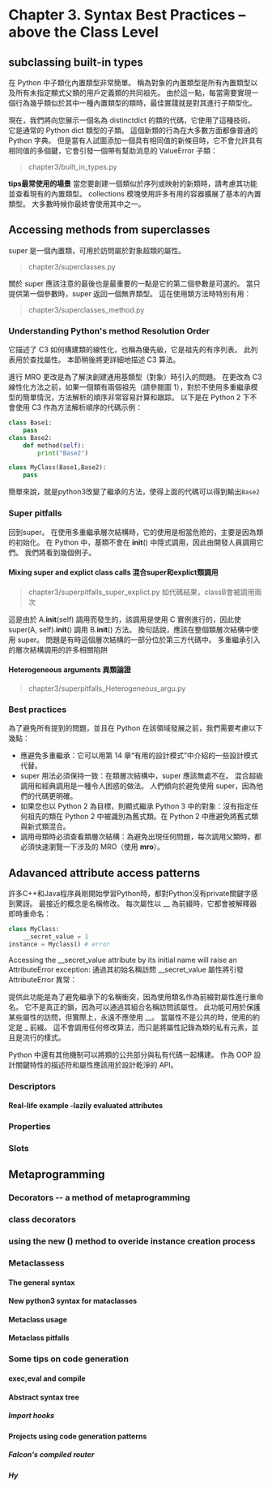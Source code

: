 # Chapter 3. Syntax Best Practices – above the Class Level
## subclassing built-in types 
在 Python 中子類化內置類型非常簡單。 稱為對象的內置類型是所有內置類型以及所有未指定顯式父類的用戶定義類的共同祖先。 由於這一點，每當需要實現一個行為幾乎類似於其中一種內置類型的類時，最佳實踐就是對其進行子類型化。


現在，我們將向您展示一個名為 distinctdict 的類的代碼，它使用了這種技術。 它是通常的 Python dict 類型的子類。 這個新類的行為在大多數方面都像普通的 Python 字典。 但是當有人試圖添加一個具有相同值的新條目時，它不會允許具有相同值的多個鍵，它會引發一個帶有幫助消息的 ValueError 子類：
> chapter3/built_in_types.py


**tips最常使用的場景**
當您要創建一個類似於序列或映射的新類時，請考慮其功能並查看現有的內置類型。 collections 模塊使用許多有用的容器擴展了基本的內置類型。 大多數時候你最終會使用其中之一。

## Accessing methods from superclasses 
super 是一個內置類，可用於訪問屬於對象超類的屬性。
> chapter3/superclasses.py 

關於 super 應該注意的最後也是最重要的一點是它的第二個參數是可選的。 當只提供第一個參數時，super 返回一個無界類型。 這在使用類方法時特別有用：
> chapter3/superclasses_method.py
> 
### Understanding Python's method Resolution Order 
它描述了 C3 如何構建類的線性化，也稱為優先級，它是祖先的有序列表。 此列表用於查找屬性。 本節稍後將更詳細地描述 C3 算法。


進行 MRO 更改是為了解決創建通用基類型（對象）時引入的問題。 在更改為 C3 線性化方法之前，如果一個類有兩個祖先（請參閱圖 1），對於不使用多重繼承模型的簡單情況，方法解析的順序非常容易計算和跟踪。 以下是在 Python 2 下不會使用 C3 作為方法解析順序的代碼示例：
```python
class Base1:
    pass 
class Base2:
    def method(self):
        print("Base2")

class MyClass(Base1,Base2):
    pass 

```
簡單來說，就是python3改變了繼承的方法，使得上面的代碼可以得到輸出`Base2`

### Super pitfalls 
回到super。 在使用多重繼承層次結構時，它的使用是相當危險的，主要是因為類的初始化。 在 Python 中，基類不會在 __init__() 中隱式調用，因此由開發人員調用它們。 我們將看到幾個例子。

#### Mixing super and explict class calls 混合super和explict類調用
> chapter3/superpitfalls_super_explict.py
如代碼結果，classB會被調用兩次

這是由於 A.__init__(self) 調用而發生的，該調用是使用 C 實例進行的，因此使 super(A, self).__init__() 調用 B.__init__() 方法。
換句話說，應該在整個類層次結構中使用 super。 問題是有時這個層次結構的一部分位於第三方代碼中。 多重繼承引入的層次結構調用的許多相關陷阱

#### Heterogeneous arguments 異類論證
> chapter3/superpitfalls_Heterogeneous_argu.py


### Best practices 
為了避免所有提到的問題，並且在 Python 在該領域發展之前，我們需要考慮以下幾點：
- 應避免多重繼承：它可以用第 14 章“有用的設計模式”中介紹的一些設計模式代替。
- super 用法必須保持一致：在類層次結構中，super 應該無處不在。 混合超級調用和經典調用是一種令人困惑的做法。 人們傾向於避免使用 super，因為他們的代碼更明確。 
- 如果您也以 Python 2 為目標，則顯式繼承 Python 3 中的對象：沒有指定任何祖先的類在 Python 2 中被識別為舊式類。在 Python 2 中應避免將舊式類與新式類混合。
- 調用母類時必須查看類層次結構：為避免出現任何問題，每次調用父類時，都必須快速瀏覽一下涉及的 MRO（使用 __mro__）。

## Adavanced attribute access patterns 
許多C++和Java程序員剛開始學習Python時，都對Python沒有private關鍵字感到驚訝。 最接近的概念是名稱修改。 每次屬性以 __ 為前綴時，它都會被解釋器即時重命名：
```python
class MyClass:
    __secret_value = 1 
instance = Myclass() # error

```
Accessing the __secret_value attribute by its initial name will raise an AttributeError exception:
通過其初始名稱訪問 __secret_value 屬性將引發 AttributeError 異常：

提供此功能是為了避免繼承下的名稱衝突，因為使用類名作為前綴對屬性進行重命名。 它不是真正的鎖，因為可以通過其組合名稱訪問該屬性。 此功能可用於保護某些屬性的訪問，但實際上，永遠不應使用 __。 當屬性不是公共的時，使用的約定是 _ 前綴。 這不會調用任何修改算法，而只是將屬性記錄為類的私有元素，並且是流行的樣式。

Python 中還有其他機制可以將類的公共部分與私有代碼一起構建。 作為 OOP 設計關鍵特性的描述符和屬性應該用於設計乾淨的 API。


### Descriptors 
#### Real-life example -lazily evaluated attributes 
### Properties 
### Slots 

## Metaprogramming
### Decorators -- a method of metaprogramming 
### class decorators 
### using the __new__ () method to overide instance creation process 

### Metaclassess 

#### The general syntax 
#### New python3 syntax for mataclasses 
#### Metaclass usage 
#### Metaclass pitfalls 

### Some tips on code generation
#### exec,eval and compile 
#### Abstract syntax tree 
##### Import hooks
#### Projects using code generation patterns 
##### Falcon's compiled router 
##### Hy 
